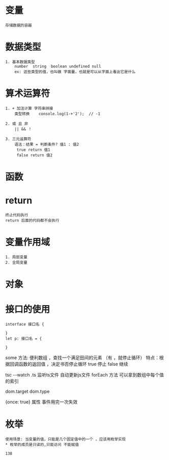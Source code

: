 # 变量 
    存储数据的容器
# 数据类型
    1. 基本数据类型
        number  string  boolean undefined null
        ex: 这些类型的值，也叫做 字面量，也就是可以从字面上看出它是什么
# 算术运算符
    1. + 加法计算 字符串拼接
        类型转换    console.log(1-+'2');  // -1

    2. 或 且 非
        || && ！

    3. 三元运算符
        语法：结果 = 判断条件? 值1 : 值2
         true return 值1
         false return 值2
# 函数 


# return 
    终止代码执行
    return 后面的代码都不会执行

# 变量作用域
    1. 局部变量
    2. 全局变量

# 对象

# 接口的使用
    interface 接口名 {

    }
    let p: 接口名 = {

    }

some 方法: 便利数组 ，查找一个满足田间的元素 （有 ，就停止循环）
特点：根据回调函数的返回值 ，决定书否停止循环  true 停止 false 继续



tsc --watch .ts  监听ts文件  自动更新js文件
forEach 方法 可以拿到数组中每个值的索引

dom.target
dom.type

{once: true} 属性  事件用完一次失效

# 枚举
    使用场景: 当变量的值，只能是几个固定值中的一个 ，应该用枚举实现
    * 枚举的成员是只读的,只能访问 不能赋值

    138
